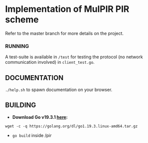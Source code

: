 # Implementation of MulPIR PIR scheme
Refer to the master branch for more details on the project.
### RUNNING
A test-suite is available in ```/test``` for testing the protocol (no network communication involved) in ```client_test.go```.
## DOCUMENTATION
```./help.sh``` to spawn documentation on your browser.

## BUILDING
- **Download Go v19.3.1 [here](https://go.dev/doc/install):**
``` 
wget -c -q https://golang.org/dl/go1.19.3.linux-amd64.tar.gz
```
- ```go build``` inside /pir